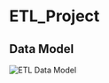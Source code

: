 # ETL_Project
## Data Model
![ETL Data Model](https://user-images.githubusercontent.com/90940448/149231744-200c2a87-e58e-403e-a7cc-4b11e19cc8a3.png)

